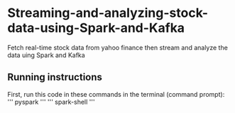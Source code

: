 # Streaming-and-analyzing-stock-data-using-Spark-and-Kafka
Fetch real-time stock data from yahoo finance then stream and analyze the data uing Spark and Kafka
## Running instructions
First, run this code in these commands in the terminal (command prompt):
'''
pyspark
'''
'''
spark-shell
'''
